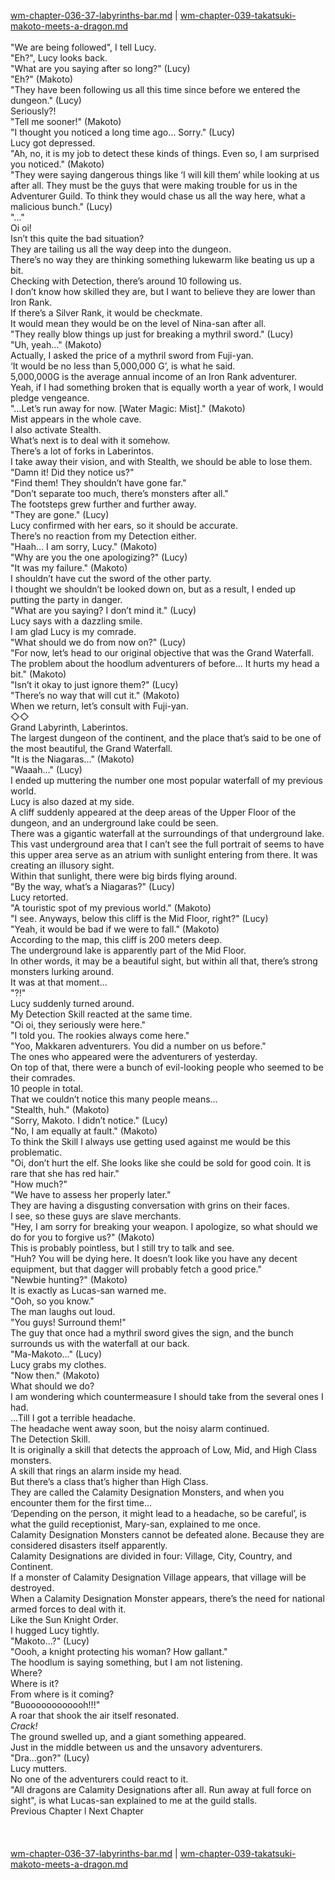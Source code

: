 [wm-chapter-036-37-labyrinths-bar.md](./wm-chapter-036-37-labyrinths-bar.md) | [wm-chapter-039-takatsuki-makoto-meets-a-dragon.md](./wm-chapter-039-takatsuki-makoto-meets-a-dragon.md) <br/>
<br/>
"We are being followed", I tell Lucy.<br/>
"Eh?", Lucy looks back.<br/>
"What are you saying after so long?" (Lucy)<br/>
"Eh?" (Makoto)<br/>
"They have been following us all this time since before we entered the dungeon." (Lucy)<br/>
Seriously?! <br/>
"Tell me sooner!" (Makoto)<br/>
"I thought you noticed a long time ago… Sorry." (Lucy)<br/>
Lucy got depressed.<br/>
"Ah, no, it is my job to detect these kinds of things. Even so, I am surprised you noticed." (Makoto)<br/>
"They were saying dangerous things like ‘I will kill them’ while looking at us after all. They must be the guys that were making trouble for us in the Adventurer Guild. To think they would chase us all the way here, what a malicious bunch." (Lucy)<br/>
"…"<br/>
Oi oi!<br/>
Isn’t this quite the bad situation?<br/>
They are tailing us all the way deep into the dungeon.<br/>
There’s no way they are thinking something lukewarm like beating us up a bit.<br/>
Checking with Detection, there’s around 10 following us.<br/>
I don’t know how skilled they are, but I want to believe they are lower than Iron Rank.<br/>
If there’s a Silver Rank, it would be checkmate.<br/>
It would mean they would be on the level of Nina-san after all.<br/>
"They really blow things up just for breaking a mythril sword." (Lucy)<br/>
"Uh, yeah…" (Makoto)<br/>
Actually, I asked the price of a mythril sword from Fuji-yan.<br/>
‘It would be no less than 5,000,000 G’, is what he said.<br/>
5,000,000G is the average annual income of an Iron Rank adventurer.<br/>
Yeah, if I had something broken that is equally worth a year of work, I would pledge vengeance.<br/>
"…Let’s run away for now. [Water Magic: Mist]." (Makoto)<br/>
Mist appears in the whole cave.<br/>
I also activate Stealth.<br/>
What’s next is to deal with it somehow.<br/>
There’s a lot of forks in Laberintos.<br/>
I take away their vision, and with Stealth, we should be able to lose them.<br/>
"Damn it! Did they notice us?" <br/>
"Find them! They shouldn’t have gone far." <br/>
"Don’t separate too much, there’s monsters after all."<br/>
The footsteps grew further and further away.<br/>
"They are gone." (Lucy)<br/>
Lucy confirmed with her ears, so it should be accurate.<br/>
There’s no reaction from my Detection either.<br/>
"Haah… I am sorry, Lucy." (Makoto)<br/>
"Why are you the one apologizing?" (Lucy)<br/>
"It was my failure." (Makoto)<br/>
I shouldn’t have cut the sword of the other party.<br/>
I thought we shouldn’t be looked down on, but as a result, I ended up putting the party in danger.<br/>
"What are you saying? I don’t mind it." (Lucy)<br/>
Lucy says with a dazzling smile.<br/>
I am glad Lucy is my comrade.<br/>
"What should we do from now on?" (Lucy)<br/>
"For now, let’s head to our original objective that was the Grand Waterfall. The problem about the hoodlum adventurers of before… It hurts my head a bit." (Makoto)<br/>
"Isn’t it okay to just ignore them?" (Lucy)<br/>
"There’s no way that will cut it." (Makoto)<br/>
When we return, let’s consult with Fuji-yan.<br/>
◇◇ <br/>
Grand Labyrinth, Laberintos.<br/>
The largest dungeon of the continent, and the place that’s said to be one of the most beautiful, the Grand Waterfall.<br/>
"It is the Niagaras…" (Makoto)<br/>
"Waaah…" (Lucy)<br/>
I ended up muttering the number one most popular waterfall of my previous world.<br/>
Lucy is also dazed at my side.<br/>
A cliff suddenly appeared at the deep areas of the Upper Floor of the dungeon, and an underground lake could be seen.<br/>
There was a gigantic waterfall at the surroundings of that underground lake.<br/>
This vast underground area that I can’t see the full portrait of seems to have this upper area serve as an atrium with sunlight entering from there. It was creating an illusory sight.<br/>
Within that sunlight, there were big birds flying around.<br/>
"By the way, what’s a Niagaras?" (Lucy)<br/>
Lucy retorted.<br/>
"A touristic spot of my previous world." (Makoto)<br/>
"I see. Anyways, below this cliff is the Mid Floor, right?" (Lucy)<br/>
"Yeah, it would be bad if we were to fall." (Makoto)<br/>
According to the map, this cliff is 200 meters deep.<br/>
The underground lake is apparently part of the Mid Floor.<br/>
In other words, it may be a beautiful sight, but within all that, there’s strong monsters lurking around.<br/>
It was at that moment…<br/>
"?!" <br/>
Lucy suddenly turned around.<br/>
My Detection Skill reacted at the same time.<br/>
"Oi oi, they seriously were here."<br/>
"I told you. The rookies always come here."<br/>
"Yoo, Makkaren adventurers. You did a number on us before." <br/>
The ones who appeared were the adventurers of yesterday.<br/>
On top of that, there were a bunch of evil-looking people who seemed to be their comrades.<br/>
10 people in total.<br/>
That we couldn’t notice this many people means…<br/>
"Stealth, huh." (Makoto)<br/>
"Sorry, Makoto. I didn’t notice." (Lucy)<br/>
"No, I am equally at fault." (Makoto)<br/>
To think the Skill I always use getting used against me would be this problematic.<br/>
"Oi, don’t hurt the elf. She looks like she could be sold for good coin. It is rare that she has red hair." <br/>
"How much?" <br/>
"We have to assess her properly later." <br/>
They are having a disgusting conversation with grins on their faces.<br/>
I see, so these guys are slave merchants. <br/>
"Hey, I am sorry for breaking your weapon. I apologize, so what should we do for you to forgive us?" (Makoto)<br/>
This is probably pointless, but I still try to talk and see.<br/>
"Huh? You will be dying here. It doesn’t look like you have any decent equipment, but that dagger will probably fetch a good price." <br/>
"Newbie hunting?" (Makoto)<br/>
It is exactly as Lucas-san warned me.<br/>
"Ooh, so you know."<br/>
The man laughs out loud.<br/>
"You guys! Surround them!" <br/>
The guy that once had a mythril sword gives the sign, and the bunch surrounds us with the waterfall at our back.<br/>
"Ma-Makoto…" (Lucy)<br/>
Lucy grabs my clothes. <br/>
"Now then." (Makoto)<br/>
What should we do? <br/>
I am wondering which countermeasure I should take from the several ones I had.<br/>
…Till I got a terrible headache.<br/>
The headache went away soon, but the noisy alarm continued.<br/>
The Detection Skill.<br/>
It is originally a skill that detects the approach of Low, Mid, and High Class monsters. <br/>
A skill that rings an alarm inside my head.<br/>
But there’s a class that’s higher than High Class.<br/>
They are called the Calamity Designation Monsters, and when you encounter them for the first time…<br/>
‘Depending on the person, it might lead to a headache, so be careful’, is what the guild receptionist, Mary-san, explained to me once.<br/>
Calamity Designation Monsters cannot be defeated alone. Because they are considered disasters itself apparently.<br/>
Calamity Designations are divided in four: Village, City, Country, and Continent.<br/>
If a monster of Calamity Designation Village appears, that village will be destroyed.<br/>
When a Calamity Designation Monster appears, there’s the need for national armed forces to deal with it.<br/>
Like the Sun Knight Order.<br/>
I hugged Lucy tightly.<br/>
"Makoto…?" (Lucy)<br/>
"Oooh, a knight protecting his woman? How gallant." <br/>
The hoodlum is saying something, but I am not listening.<br/>
Where?<br/>
Where is it?<br/>
From where is it coming?<br/>
"Buoooooooooooh!!!" <br/>
A roar that shook the air itself resonated.<br/>
*Crack!*<br/>
The ground swelled up, and a giant something appeared.<br/>
Just in the middle between us and the unsavory adventurers.<br/>
"Dra…gon?" (Lucy)<br/>
Lucy mutters.<br/>
No one of the adventurers could react to it.<br/>
"All dragons are Calamity Designations after all. Run away at full force on sight", is what Lucas-san explained to me at the guild stalls.<br/>
Previous Chapter l Next Chapter<br/>
<br/>
<br/> <br/>
[wm-chapter-036-37-labyrinths-bar.md](./wm-chapter-036-37-labyrinths-bar.md) | [wm-chapter-039-takatsuki-makoto-meets-a-dragon.md](./wm-chapter-039-takatsuki-makoto-meets-a-dragon.md) <br/>
